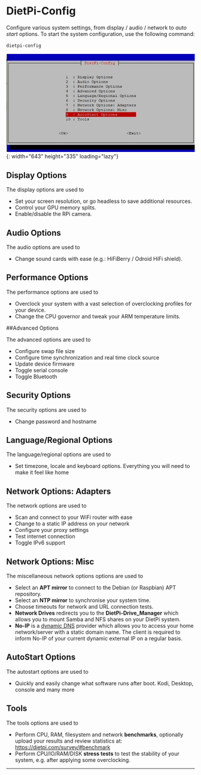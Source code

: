# DietPi-Config

Configure various system settings, from display / audio / network to *auto start* options. To start the system configuration, use the following command:

```sh
dietpi-config
```

![DietPi-Config screenshot](../assets/images/dietpi-config.jpg){: width="643" height="335" loading="lazy"}

## Display Options

The display options are used to

- Set your screen resolution, or go headless to save additional resources.  
- Control your GPU memory splits.  
- Enable/disable the RPi camera.

## Audio Options

The audio options are used to

- Change sound cards with ease (e.g.: HiFiBerry / Odroid HiFi shield).

## Performance Options

The performance options are used to

- Overclock your system with a vast selection of overclocking profiles for your device.
- Change the CPU governor and tweak your ARM temperature limits.

##Advanced Options

The advanced options are used to

- Configure swap file size
- Configure time synchronization and real time clock source
- Update device firmware
- Toggle serial console
- Toggle Bluetooth

## Security Options

The security options are used to

- Change password and hostname

## Language/Regional Options

The language/regional options are used to

- Set timezone, locale and keyboard options. Everything you will need to make it feel like home

## Network Options: Adapters

The network options are used to

- Scan and connect to your WiFi router with ease
- Change to a static IP address on your network
- Configure your proxy settings
- Test internet connection
- Toggle IPv6 support

## Network Options: Misc

The miscellaneous network options options are used to

- Select an **APT mirror** to connect to the Debian (or Raspbian) APT repository.
- Select an **NTP mirror** to synchronise your system time.
- Choose timeouts for network and URL connection tests.
- **Network Drives** redirects you to the **DietPi-Drive_Manager** which allows you to mount Samba and NFS shares on your DietPi system.
- **No-IP** is a [dynamic DNS](https://wikipedia.org/wiki/Dynamic_DNS) provider which allows you to access your home network/server with a static domain name. The client is required to inform No-IP of your current dynamic external IP on a regular basis.

## AutoStart Options

The autostart options are used to

- Quickly and easily change what software runs after boot. Kodi, Desktop, console and many more

## Tools

The tools options are used to

- Perform CPU, RAM, filesystem and network **benchmarks**, optionally upload your results and review statistics at: <https://dietpi.com/survey/#benchmark>
- Perform CPU/IO/RAM/DISK **stress tests** to test the stability of your system, e.g. after applying some overclocking.

---